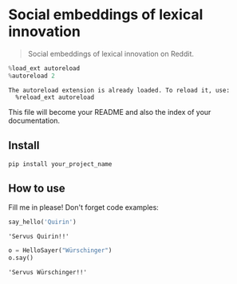 # Social embeddings of lexical innovation
> Social embeddings of lexical innovation on Reddit.


```python
%load_ext autoreload
%autoreload 2
```

    The autoreload extension is already loaded. To reload it, use:
      %reload_ext autoreload


This file will become your README and also the index of your documentation.

## Install

`pip install your_project_name`

## How to use

Fill me in please! Don't forget code examples:

```python
say_hello('Quirin')
```




    'Servus Quirin!!'



```python
o = HelloSayer("Würschinger")
o.say()
```




    'Servus Würschinger!!'


